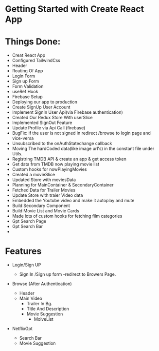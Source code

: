# Getting Started with Create React App

# Things Done:
- Creat React App
- Configured TailwindCss
- Header
- Routing Of App
- Login Form
- Sign up Form
- Form Validation
- useRef Hook
- Firebase Setup
- Deploying our app to production
- Create SignUp User Account
- Implement SignIn User Api(via Firebase authentication)
- Created Our Redux Store With userSlice
- Implemented SignOut Feature
- Update Profile via Api Call (firebase)
- BugFix: if the user is not signed in    redirect /browse to login page and vice-versa
- Unsubscribed to the onAuthStatechange callback
- Moving The hardCoded data(like image url's) in the constant file under Utils.
- Registring TMDB API & create an app & get access token
- Get data from TMDB now playing movie list
- Custom hooks for nowPlayingMovies
- Created a movieSlice
- Updated Store with moviesData
- Planning for MainContainer & SecondaryContainer
- Fetched Data for Trailer Movies
- Update Store with traier Video data
- Embedded the Youtube video and make it autoplay and mute
- Build Secondary Component
- Build Movie List and Movie Cards
- Made lots of custom hooks for fetching film categories
- Gpt Search Page
- Gpt Search Bar
- 






# Features
- Login/Sign UP
     - Sign In /Sign up form
     -redirect to Browers Page.

- Browse (After Authentication)
  - Header
  - Main Video
     - Trailer In Bg.
     - Title And Description
     - Movie Suggestion
       - MoiveList

- NetflixGpt
  - Search Bar
  - Movie Suggestion